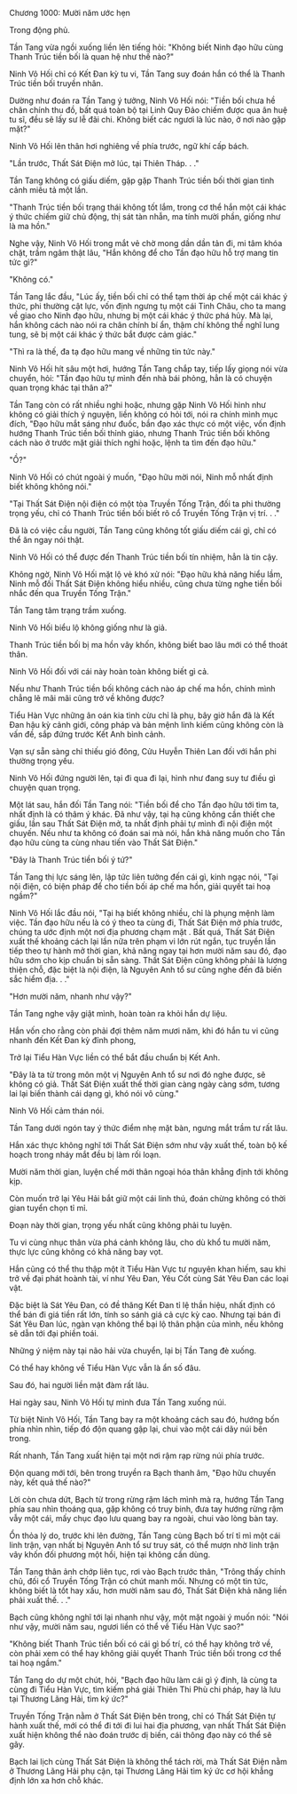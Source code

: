 




Chương 1000: Mười năm ước hẹn


Trong động phủ.

Tần Tang vừa ngồi xuống liền lên tiếng hỏi: "Không biết Ninh đạo hữu cùng Thanh Trúc tiền bối là quan hệ như thế nào?"

Ninh Vô Hối chỉ có Kết Đan kỳ tu vi, Tần Tang suy đoán hắn có thể là Thanh Trúc tiền bối truyền nhân.

Dường như đoán ra Tần Tang ý tưởng, Ninh Vô Hối nói: "Tiền bối chưa hề chân chính thu đồ, bất quá toàn bộ tại Linh Quy Đảo chiếm được qua ân huệ tu sĩ, đều sẽ lấy sư lễ đãi chi. Không biết các ngươi là lúc nào, ở nơi nào gặp mặt?"

Ninh Vô Hối lên thân hơi nghiêng về phía trước, ngữ khí cấp bách.

"Lần trước, Thất Sát Điện mở lúc, tại Thiên Tháp. . ."

Tần Tang không có giấu diếm, gặp gặp Thanh Trúc tiền bối thời gian tình cảnh miêu tả một lần.

"Thanh Trúc tiền bối trạng thái không tốt lắm, trong cơ thể hắn một cái khác ý thức chiếm giữ chủ động, thị sát tàn nhẫn, ma tính mười phần, giống như là ma hồn."

Nghe vậy, Ninh Vô Hối trong mắt vẻ chờ mong dần dần tản đi, mi tâm khóa chặt, trầm ngâm thật lâu, "Hắn không để cho Tần đạo hữu hỗ trợ mang tin tức gì?"

"Không có."

Tần Tang lắc đầu, "Lúc ấy, tiền bối chỉ có thể tạm thời áp chế một cái khác ý thức, phi thường cật lực, vốn định ngưng tụ một cái Tinh Châu, cho ta mang về giao cho Ninh đạo hữu, nhưng bị một cái khác ý thức phá hủy. Mà lại, hắn không cách nào nói ra chân chính bí ẩn, thậm chí không thể nghĩ lung tung, sẽ bị một cái khác ý thức bắt được cảm giác."

"Thì ra là thế, đa tạ đạo hữu mang về những tin tức này."

Ninh Vô Hối hít sâu một hơi, hướng Tần Tang chắp tay, tiếp lấy giọng nói vừa chuyển, hỏi: "Tần đạo hữu tự mình đến nhà bái phỏng, hẳn là có chuyện quan trọng khác tại thân a?"

Tần Tang còn có rất nhiều nghi hoặc, nhưng gặp Ninh Vô Hối hình như không có giải thích ý nguyện, liền không có hỏi tới, nói ra chính mình mục đích, "Đạo hữu mắt sáng như đuốc, bần đạo xác thực có một việc, vốn định hướng Thanh Trúc tiền bối thỉnh giáo, nhưng Thanh Trúc tiền bối không cách nào ở trước mặt giải thích nghi hoặc, lệnh ta tìm đến đạo hữu."

"Ồ?"

Ninh Vô Hối có chút ngoài ý muốn, "Đạo hữu mời nói, Ninh mỗ nhất định biết không không nói."

"Tại Thất Sát Điện nội điện có một tòa Truyền Tống Trận, đối ta phi thường trọng yếu, chỉ có Thanh Trúc tiền bối biết rõ cổ Truyền Tống Trận vị trí. . ."

Đã là có việc cầu người, Tần Tang cũng không tốt giấu diếm cái gì, chỉ có thể ăn ngay nói thật.

Ninh Vô Hối có thể được đến Thanh Trúc tiền bối tín nhiệm, hẳn là tin cậy.

Không ngờ, Ninh Vô Hối mặt lộ vẻ khó xử nói: "Đạo hữu khả năng hiểu lầm, Ninh mỗ đối Thất Sát Điện không hiểu nhiều, cũng chưa từng nghe tiền bối nhắc đến qua Truyền Tống Trận."

Tần Tang tâm trạng trầm xuống.

Ninh Vô Hối biểu lộ không giống như là giả.

Thanh Trúc tiền bối bị ma hồn vây khốn, không biết bao lâu mới có thể thoát thân.

Ninh Vô Hối đối với cái này hoàn toàn không biết gì cả.

Nếu như Thanh Trúc tiền bối không cách nào áp chế ma hồn, chính mình chẳng lẽ mãi mãi cũng trở về không được?

Tiểu Hàn Vực những ân oán kia tình cừu chỉ là phụ, bây giờ hắn đã là Kết Đan hậu kỳ cảnh giới, công pháp và bản mệnh linh kiếm cũng không còn là vấn đề, sắp đứng trước Kết Anh bình cảnh.

Vạn sự sẵn sàng chỉ thiếu gió đông, Cửu Huyễn Thiên Lan đối với hắn phi thường trọng yếu.

Ninh Vô Hối đứng người lên, tại đi qua đi lại, hình như đang suy tư điều gì chuyện quan trọng.

Một lát sau, hắn đối Tần Tang nói: "Tiền bối để cho Tần đạo hữu tới tìm ta, nhất định là có thâm ý khác. Đã như vậy, tại hạ cũng không cần thiết che giấu, lần sau Thất Sát Điện mở, ta nhất định phải tự mình đi nội điện một chuyến. Nếu như ta không có đoán sai mà nói, hắn khả năng muốn cho Tần đạo hữu cùng ta cùng nhau tiến vào Thất Sát Điện."

"Đây là Thanh Trúc tiền bối ý tứ?"

Tần Tang thị lực sáng lên, lập tức liên tưởng đến cái gì, kinh ngạc nói, "Tại nội điện, có biện pháp để cho tiền bối áp chế ma hồn, giải quyết tai hoạ ngầm?"

Ninh Vô Hối lắc đầu nói, "Tại hạ biết không nhiều, chỉ là phụng mệnh làm việc. Tần đạo hữu nếu là có ý theo ta cùng đi, Thất Sát Điện mở phía trước, chúng ta ước định một nơi địa phương chạm mặt . Bất quá, Thất Sát Điện xuất thế khoảng cách lại lần nữa trên phạm vi lớn rút ngắn, tục truyền lần tiếp theo tự hành mở thời gian, khả năng ngay tại hơn mười năm sau đó, đạo hữu sớm cho kịp chuẩn bị sẵn sàng. Thất Sát Điện cũng không phải là lương thiện chỗ, đặc biệt là nội điện, là Nguyên Anh tổ sư cũng nghe đến đã biến sắc hiểm địa. . ."

"Hơn mười năm, nhanh như vậy?"

Tần Tang nghe vậy giật mình, hoàn toàn ra khỏi hắn dự liệu.

Hắn vốn cho rằng còn phải đợi thêm năm mươi năm, khi đó hắn tu vi cũng nhanh đến Kết Đan kỳ đỉnh phong,

Trở lại Tiểu Hàn Vực liền có thể bắt đầu chuẩn bị Kết Anh.

"Đây là ta từ trong môn một vị Nguyên Anh tổ sư nơi đó nghe được, sẽ không có giả. Thất Sát Điện xuất thế thời gian càng ngày càng sớm, tương lai lại biến thành cái dạng gì, khó nói vô cùng."

Ninh Vô Hối cảm thán nói.

Tần Tang dưới ngón tay ý thức điểm nhẹ mặt bàn, ngưng mắt trầm tư rất lâu.

Hắn xác thực không nghĩ tới Thất Sát Điện sớm như vậy xuất thế, toàn bộ kế hoạch trong nháy mắt đều bị làm rối loạn.

Mười năm thời gian, luyện chế mới thân ngoại hóa thân khẳng định tới không kịp.

Còn muốn trở lại Yêu Hải bắt giữ một cái linh thú, đoán chừng không có thời gian tuyển chọn tỉ mỉ.

Đoạn này thời gian, trọng yếu nhất cũng không phải tu luyện.

Tu vi cùng nhục thân vừa phá cảnh không lâu, cho dù khổ tu mười năm, thực lực cũng không có khả năng bay vọt.

Hắn cũng có thể thu thập một ít Tiểu Hàn Vực tư nguyên khan hiếm, sau khi trở về đại phát hoành tài, ví như Yêu Đan, Yêu Cốt cùng Sát Yêu Đan các loại vật.

Đặc biệt là Sát Yêu Đan, có đề thăng Kết Đan tỉ lệ thần hiệu, nhất định có thể bán đi giá tiền rất lớn, tính so sánh giá cả cực kỳ cao. Nhưng tại bán đi Sát Yêu Đan lúc, ngàn vạn không thể bại lộ thân phận của mình, nếu không sẽ dẫn tới đại phiền toái.

Những ý niệm này tại não hải vừa chuyển, lại bị Tần Tang đè xuống.

Có thể hay không về Tiểu Hàn Vực vẫn là ẩn số đâu.

Sau đó, hai người liền mật đàm rất lâu.

Hai ngày sau, Ninh Vô Hối tự mình đưa Tần Tang xuống núi.

Từ biệt Ninh Vô Hối, Tần Tang bay ra một khoảng cách sau đó, hướng bốn phía nhìn nhìn, tiếp đó độn quang gập lại, chui vào một cái dãy núi bên trong.

Rất nhanh, Tần Tang xuất hiện tại một nơi rậm rạp rừng núi phía trước.

Độn quang mới tới, bên trong truyền ra Bạch thanh âm, "Đạo hữu chuyến này, kết quả thế nào?"

Lời còn chưa dứt, Bạch từ trong rừng rậm lách mình mà ra, hướng Tần Tang phía sau nhìn thoáng qua, gặp không có truy binh, đưa tay hướng rừng rậm vẫy một cái, mấy chục đạo lưu quang bay ra ngoài, chui vào lòng bàn tay.

Ổn thỏa lý do, trước khi lên đường, Tần Tang cùng Bạch bố trí tỉ mỉ một cái linh trận, vạn nhất bị Nguyên Anh tổ sư truy sát, có thể mượn nhờ linh trận vây khốn đối phương một hồi, hiện tại không cần dùng.

Tần Tang thân ảnh chớp liên tục, rơi vào Bạch trước thân, "Trông thấy chính chủ, đối cổ Truyền Tống Trận có chút manh mối. Nhưng có một tin tức, không biết là tốt hay xấu, hơn mười năm sau đó, Thất Sát Điện khả năng liền phải xuất thế. . ."

Bạch cũng không nghĩ tới lại nhanh như vậy, một mặt ngoài ý muốn nói: "Nói như vậy, mười năm sau, ngươi liền có thể về Tiểu Hàn Vực sao?"

"Không biết Thanh Trúc tiền bối có cái gì bố trí, có thể hay không trở về, còn phải xem có thể hay không giải quyết Thanh Trúc tiền bối trong cơ thể tai hoạ ngầm."

Tần Tang do dự một chút, hỏi, "Bạch đạo hữu làm cái gì ý định, là cùng ta cùng đi Tiểu Hàn Vực, tìm kiếm phá giải Thiên Thi Phù chi pháp, hay là lưu tại Thương Lãng Hải, tìm ký ức?"

Truyền Tống Trận nằm ở Thất Sát Điện bên trong, chỉ có Thất Sát Điện tự hành xuất thế, mới có thể đi tới đi lui hai địa phương, vạn nhất Thất Sát Điện xuất hiện không thể nào đoán trước dị biến, cái thông đạo này có thể sẽ gãy.

Bạch lai lịch cùng Thất Sát Điện là không thể tách rời, mà Thất Sát Điện nằm ở Thương Lãng Hải phụ cận, tại Thương Lãng Hải tìm ký ức cơ hội khẳng định lớn xa hơn chỗ khác.




